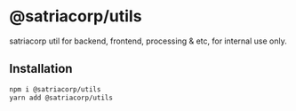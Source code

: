 # @satriacorp/utils

satriacorp util for backend, frontend, processing & etc, for internal use only.

## Installation

```bash
npm i @satriacorp/utils
yarn add @satriacorp/utils
```
